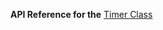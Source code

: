 
**API Reference for the** [Timer Class](https://docs.nativescript.org/api-reference/modules/_timer_.html)

